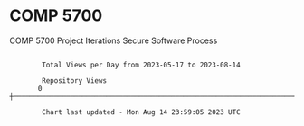 # COMP 5700
COMP 5700 Project Iterations
Secure Software Process

```

        Total Views per Day from 2023-05-17 to 2023-08-14

        Repository Views
       0 ┼─────────────────────────────────────────────────────────────────────────────────────────

        Chart last updated - Mon Aug 14 23:59:05 2023 UTC
        
```
